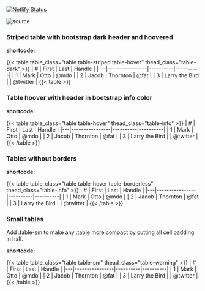 [![Netlify Status](https://api.netlify.com/api/v1/badges/2e8ba43b-be12-4737-8b0a-0a51d4b4c82e/deploy-status)](https://app.netlify.com/sites/marychurch/deploys)

![source](https://www.mybluelinux.com/how-create-bootstrap-tables-in-hugo/)

### Striped table with bootstrap dark header and hoovered
**shortcode:**

{{< table table_class="table table-striped table-hover" thead_class="table-dark" >}}
| # | First          | Last     | Handle   |
|---|----------------|----------|----------|
| 1 | Mark           | Otto     | @mdo     |
| 2 | Jacob          | Thornton | @fat     |
| 3 | Larry the Bird |          | @twitter |
{{< table >}}


### Table hoover with header in bootstrap info color
**shortcode:**

{{< table table_class="table table-hover" thead_class="table-info" >}}
| # | First          | Last     | Handle   |
|---|----------------|----------|----------|
| 1 | Mark           | Otto     | @mdo     |
| 2 | Jacob          | Thornton | @fat     |
| 3 | Larry the Bird |          | @twitter |
{{< /table >}}


### Tables without borders
**shortcode:**

{{< table table_class="table table-hover table-borderless" thead_class="table-info" >}}
| # | First          | Last     | Handle   |
|---|----------------|----------|----------|
| 1 | Mark           | Otto     | @mdo     |
| 2 | Jacob          | Thornton | @fat     |
| 3 | Larry the Bird |          | @twitter |
{{< /table >}}

### Small tables
Add .table-sm to make any .table more compact by cutting all cell padding in half.

**shortcode:**

{{< table table_class="table table-sm" thead_class="table-warning" >}}
| # | First          | Last     | Handle   |
|---|----------------|----------|----------|
| 1 | Mark           | Otto     | @mdo     |
| 2 | Jacob          | Thornton | @fat     |
| 3 | Larry the Bird |          | @twitter |
{{< /table >}}
